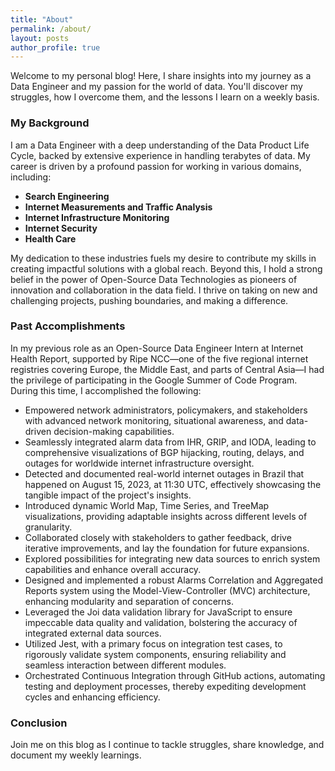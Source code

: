 ```yaml
---
title: "About"
permalink: /about/
layout: posts
author_profile: true
---
```


Welcome to my personal blog! Here, I share insights into my journey as a Data Engineer and my passion for the world of data. You'll discover my struggles, how I overcome them, and the lessons I learn on a weekly basis.

### My Background
I am a Data Engineer with a deep understanding of the Data Product Life Cycle, backed by extensive experience in handling terabytes of data. My career is driven by a profound passion for working in various domains, including:
- **Search Engineering**
- **Internet Measurements and Traffic Analysis**
- **Internet Infrastructure Monitoring**
- **Internet Security**
- **Health Care**

My dedication to these industries fuels my desire to contribute my skills in creating impactful solutions with a global reach. Beyond this, I hold a strong belief in the power of Open-Source Data Technologies as pioneers of innovation and collaboration in the data field. I thrive on taking on new and challenging projects, pushing boundaries, and making a difference.

### Past Accomplishments
In my previous role as an Open-Source Data Engineer Intern at Internet Health Report, supported by Ripe NCC—one of the five regional internet registries covering Europe, the Middle East, and parts of Central Asia—I had the privilege of participating in the Google Summer of Code Program. During this time, I accomplished the following:

- Empowered network administrators, policymakers, and stakeholders with advanced network monitoring, situational awareness, and data-driven decision-making capabilities.
- Seamlessly integrated alarm data from IHR, GRIP, and IODA, leading to comprehensive visualizations of BGP hijacking, routing, delays, and outages for worldwide internet infrastructure oversight.
- Detected and documented real-world internet outages in Brazil that happened on August 15, 2023, at 11:30 UTC, effectively showcasing the tangible impact of the project's insights.
- Introduced dynamic World Map, Time Series, and TreeMap visualizations, providing adaptable insights across different levels of granularity.
- Collaborated closely with stakeholders to gather feedback, drive iterative improvements, and lay the foundation for future expansions.
- Explored possibilities for integrating new data sources to enrich system capabilities and enhance overall accuracy.
- Designed and implemented a robust Alarms Correlation and Aggregated Reports system using the Model-View-Controller (MVC) architecture, enhancing modularity and separation of concerns.
- Leveraged the Joi data validation library for JavaScript to ensure impeccable data quality and validation, bolstering the accuracy of integrated external data sources.
- Utilized Jest, with a primary focus on integration test cases, to rigorously validate system components, ensuring reliability and seamless interaction between different modules.
- Orchestrated Continuous Integration through GitHub actions, automating testing and deployment processes, thereby expediting development cycles and enhancing efficiency.

### Conclusion

Join me on this blog as I continue to tackle struggles, share knowledge, and document my weekly learnings.

